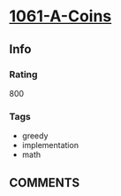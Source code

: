# [1061-A-Coins](https://codeforces.com/problemset/problem/1061/A)

## Info

### Rating

800

### Tags

- greedy
- implementation
- math

## __COMMENTS__

> 
